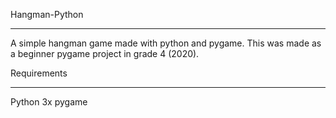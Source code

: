 Hangman-Python
_________________________________________________________________________________________________________________________________________________________________________
A simple hangman game made with python and pygame. This was made as a beginner pygame project in grade 4 (2020).


Requirements
_________________________________________________________________________________________________________________________________________________________________________
Python 3x
pygame
